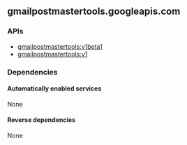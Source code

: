 ## gmailpostmastertools.googleapis.com

### APIs

* [ gmailpostmastertools:v1beta1 ]( https://gmailpostmastertools.googleapis.com/$discovery/rest?version=v1beta1 )
* [ gmailpostmastertools:v1 ]( https://gmailpostmastertools.googleapis.com/$discovery/rest?version=v1 )

### Dependencies

#### Automatically enabled services

None

#### Reverse dependencies

None

